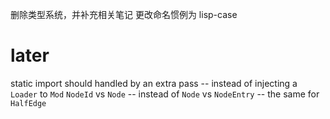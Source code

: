 删除类型系统，并补充相关笔记
更改命名惯例为 lisp-case

# later

static import should handled by an extra pass -- instead of injecting a `Loader` to `Mod`
`NodeId` vs `Node` -- instead of `Node` vs `NodeEntry` -- the same for `HalfEdge`
